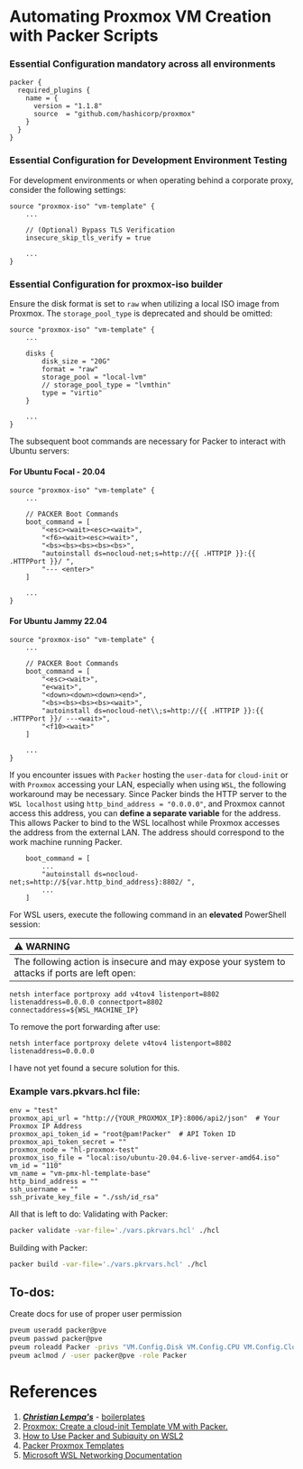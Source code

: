 # Automating Proxmox VM Creation with Packer Scripts

### Essential Configuration mandatory across all environments
```
packer {
  required_plugins {
    name = {
      version = "1.1.8"
      source  = "github.com/hashicorp/proxmox"
    }
  }
}
```
### Essential Configuration for Development Environment Testing
For development environments or when operating behind a corporate proxy, consider the following settings:
```
source "proxmox-iso" "vm-template" {
    ...

    // (Optional) Bypass TLS Verification
    insecure_skip_tls_verify = true

    ...
}
```

### Essential Configuration for proxmox-iso builder
Ensure the disk format is set to `raw` when utilizing a local ISO image from Proxmox. The `storage_pool_type` is deprecated and should be omitted:

```
source "proxmox-iso" "vm-template" {
    ...

    disks {
        disk_size = "20G"
        format = "raw"
        storage_pool = "local-lvm"
        // storage_pool_type = "lvmthin"
        type = "virtio"
    }

    ...
}
```

The subsequent boot commands are necessary for Packer to interact with Ubuntu servers:

#### For Ubuntu Focal - 20.04
```
source "proxmox-iso" "vm-template" {
    ...

    // PACKER Boot Commands
    boot_command = [
        "<esc><wait><esc><wait>",
        "<f6><wait><esc><wait>",
        "<bs><bs><bs><bs><bs>",
        "autoinstall ds=nocloud-net;s=http://{{ .HTTPIP }}:{{ .HTTPPort }}/ ",
        "--- <enter>"
    ]

    ...
}
```

#### For Ubuntu Jammy 22.04
```
source "proxmox-iso" "vm-template" {
    ...

    // PACKER Boot Commands
    boot_command = [
        "<esc><wait>",
        "e<wait>",
        "<down><down><down><end>",
        "<bs><bs><bs><bs><wait>",
        "autoinstall ds=nocloud-net\\;s=http://{{ .HTTPIP }}:{{ .HTTPPort }}/ ---<wait>",
        "<f10><wait>"
    ]

    ...
}
```

If you encounter issues with `Packer` hosting the `user-data` for `cloud-init` or with `Proxmox` accessing your LAN, especially when using `WSL`, the following workaround may be necessary. Since Packer binds the HTTP server to the `WSL localhost` using `http_bind_address = "0.0.0.0"`, and Proxmox cannot access this address, you can **define a separate variable** for the address. This allows Packer to bind to the WSL localhost while Proxmox accesses the address from the external LAN. The address should correspond to the work machine running Packer.

```
    boot_command = [
        ...
        "autoinstall ds=nocloud-net;s=http://${var.http_bind_address}:8802/ ",
        ...
    ]
```

For WSL users, execute the following command in an **elevated** PowerShell session:

| :warning: WARNING          |
|:---------------------------|
| The following action is insecure and may expose your system to attacks if ports are left open:|


```
netsh interface portproxy add v4tov4 listenport=8802 listenaddress=0.0.0.0 connectport=8802 connectaddress=${WSL_MACHINE_IP}
```

To remove the port forwarding after use:
```
netsh interface portproxy delete v4tov4 listenport=8802 listenaddress=0.0.0.0
```

I have not yet found a secure solution for this.

### Example  vars.pkvars.hcl file:
```
env = "test"
proxmox_api_url = "http://{YOUR_PROXMOX_IP}:8006/api2/json"  # Your Proxmox IP Address
proxmox_api_token_id = "root@pam!Packer"  # API Token ID
proxmox_api_token_secret = ""
proxmox_node = "hl-proxmox-test"
proxmox_iso_file = "local:iso/ubuntu-20.04.6-live-server-amd64.iso"
vm_id = "110"
vm_name = "vm-pmx-hl-template-base"
http_bind_address = ""
ssh_username = ""
ssh_private_key_file = "./ssh/id_rsa"
```

All that is left to do:
Validating with Packer:
```bash
packer validate -var-file='./vars.pkrvars.hcl' ./hcl
```
Building with Packer:
```bash
packer build -var-file='./vars.pkrvars.hcl' ./hcl
```

## To-dos: 

Create docs for use of proper user permission
```bash
pveum useradd packer@pve
pveum passwd packer@pve
pveum roleadd Packer -privs "VM.Config.Disk VM.Config.CPU VM.Config.Cloudinit VM.Config.Memory Datastore.AllocateSpace Sys.Audit Sys.Modify VM.Config.Options VM.Allocate VM.Audit VM.Console VM.Config.CDROM VM.Config.Network VM.PowerMgmt VM.Config.HWType VM.Monitor"
pveum aclmod / -user packer@pve -role Packer
```


# References
1. ***[Christian Lempa's](https://www.youtube.com/@christianlempa)***  - [boilerplates](https://github.com/ChristianLempa/boilerplates/tree/main/packer/proxmox)
2. [Proxmox: Create a cloud-init Template VM with Packer.](https://ronamosa.io/docs/engineer/LAB/proxmox-packer-vm/###ubuntu-server-focal.pkr.hcl)
3. [How to Use Packer and Subiquity on WSL2](https://chemejon.io/how-to-use-packer-and-subiquity-on-wsl2/)
4. [Packer Proxmox Templates](https://github.com/lkubb/packer-proxmox-templates)
5. [Microsoft WSL Networking Documentation](https://learn.microsoft.com/en-us/windows/wsl/networking)